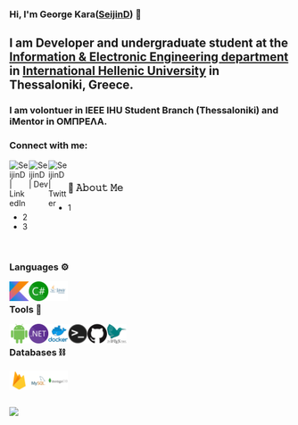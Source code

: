 ### Hi, I'm George Kara([SeijinD](http://seijind.eu./en/index.html)) 👋

## I am Developer and undergraduate student at the [Information & Electronic Engineering department](https://www.iee.ihu.gr/en/) in [International Hellenic University](https://www.ihu.gr/) in Thessaloniki, Greece.
### I am volontuer in IEEE IHU Student Branch (Thessaloniki) and iMentor in ΟΜΠΡΕΛΑ.

### Connect with me:
<!-- Linkedin Link -->
[<img align="left" alt="SeijinD | LinkedIn" width="35px" src="https://cdn.jsdelivr.net/npm/simple-icons@v3/icons/linkedin.svg" />][linkedin]
<!-- Dev Link -->
[<img align="left" alt="SeijinD | Dev" width="35px" src="https://cdn.jsdelivr.net/npm/simple-icons@3.13.0/icons/dev-dot-to.svg" />][dev]
<!-- Twitter Link -->
[<img align="left" alt="SeijinD | Twitter" width="35px" src="https://cdn.jsdelivr.net/npm/simple-icons@v3/icons/twitter.svg" />][twitter]
 
</br>

### :book: 𝙰𝚋𝚘𝚞𝚝 𝙼𝚎
- 1
- 2
- 3

</br>

### Languages :gear: 
<!-- Kotlin Image -->
<img align="left" alt="Kotlin" width="35px" src="https://raw.githubusercontent.com/github/explore/80688e429a7d4ef2fca1e82350fe8e3517d3494d/topics/kotlin/kotlin.png" />
<!-- C# Image -->
<img align="left" alt="C#" width="35px" src="https://raw.githubusercontent.com/github/explore/80688e429a7d4ef2fca1e82350fe8e3517d3494d/topics/csharp/csharp.png" />
<!-- Java Image -->
<img align="left" alt="Java" width="35px" src="https://raw.githubusercontent.com/github/explore/80688e429a7d4ef2fca1e82350fe8e3517d3494d/topics/java/java.png" />

</br>

### Tools :wrench:
<!-- Android Studio Image -->
<img align="left" alt="Android Studio" width="35px" src="https://raw.githubusercontent.com/github/explore/80688e429a7d4ef2fca1e82350fe8e3517d3494d/topics/android/android.png" />
<!-- Visual Studio Image -->
<img align="left" alt="Visual Studio" width="35px" src="https://raw.githubusercontent.com/github/explore/80688e429a7d4ef2fca1e82350fe8e3517d3494d/topics/dotnet/dotnet.png" />
<!-- Docker Image -->
<img align="left" alt="Docker" width="35px" src="https://raw.githubusercontent.com/github/explore/80688e429a7d4ef2fca1e82350fe8e3517d3494d/topics/docker/docker.png" />
<!-- Terminal Image -->
<img align="left" alt="Terminal" width="35px" src="https://raw.githubusercontent.com/github/explore/d92924b1d925bb134e308bd29c9de6c302ed3beb/topics/terminal/terminal.png" />
<!-- GitHub Image -->
<img align="left" alt="GitHub" width="35px" src="https://raw.githubusercontent.com/github/explore/78df643247d429f6cc873026c0622819ad797942/topics/github/github.png" />
<!-- LATEX Image -->
<img align="left" alt="Terminal" width="35px" src="https://raw.githubusercontent.com/github/explore/80688e429a7d4ef2fca1e82350fe8e3517d3494d/topics/latex/latex.png" />

</br>

### Databases :chains:
 <!-- Firebase Image -->
<img align="left" alt="Firebase" width="35px" src="https://raw.githubusercontent.com/github/explore/80688e429a7d4ef2fca1e82350fe8e3517d3494d/topics/firebase/firebase.png" />
 <!-- MySQL Image -->
<img align="left" alt="MySQL" width="35px" src="https://raw.githubusercontent.com/github/explore/80688e429a7d4ef2fca1e82350fe8e3517d3494d/topics/mysql/mysql.png" />
<!-- MongoDB Image -->
<img align="left" alt="MongoDB" width="35px" src="https://raw.githubusercontent.com/github/explore/80688e429a7d4ef2fca1e82350fe8e3517d3494d/topics/mongodb/mongodb.png" />

</br> </br> </br> 

![](https://komarev.com/ghpvc/?username=seijind&color=blueviolet&label=Views&style=plastic)

 
 <!-- Links for the webpages and Social Medias -->
[linkedin]: https://www.linkedin.com/in/seijind
[dev]: https://dev.to/seijind
[twitter]: https://twitter.com/seijind
